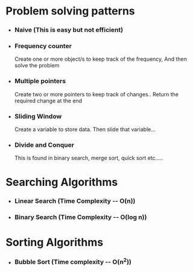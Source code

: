 # Problem solving patterns

- ### Naive (This is easy but not efficient)
- ### Frequency counter
  Create one or more object/s to keep track of the frequency, And then solve the problem
- ### Multiple pointers
  Create two or more pointers to keep track of changes.. Return the required change at the end
- ### Sliding Window
  Create a variable to store data. Then slide that variable...
- ### Divide and Conquer
  This is found in binary search, merge sort, quick sort etc.....

# Searching Algorithms

- ### Linear Search (Time Complexity -- O(n))
- ### Binary Search (Time Complexity -- O(log n))

# Sorting Algorithms

- ### Bubble Sort (Time complexity -- O(n<sup>2</sup>))
